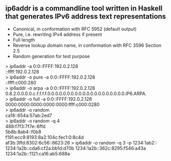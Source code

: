 ## ip6addr is a commandline tool written in Haskell that generates IPv6 address text representations

* Canonical, in conformation with RFC 5952 (default output)
* Pure, i.e. rewriting IPv4 address if present
* Full length
* Reverse lookup domain name, in conformation with RFC 3596 Section 2.5
* Random generation for test purpose  

&gt; ip6addr -a 0:0::FFFF:192.0.2.128  
::ffff:192.0.2.128  
&gt; ip6addr -o pure -a 0:0::FFFF:192.0.2.128  
::ffff:c000:280  
&gt; ip6addr -o arpa -a 0:0::FFFF:192.0.2.128  
0.8.2.0.0.0.0.c.f.f.f.f.0.0.0.0.0.0.0.0.0.0.0.0.0.0.0.0.0.0.0.0.IP6.ARPA.  
&gt; ip6addr -o full -a 0:0::FFFF:192.0.2.128  
0000:0000:0000:0000:0000:ffff:c000:0280  
&gt; ip6addr -o random  
ca18::654a:57ab:2ed7  
&gt; ip6addr -o random -q 4  
488:f7f3:7f7e::6ffd  
5b8b:8ab4::f0b8  
f191:ecc9:8193:8a2:104c:fec1:0:8c4d  
af3b:3ffd:8302:6c56::8623:26
&gt; ip6addr -o random -q 3 -p 1234:1ab2::
1234:1a2b::cda6:cf2a:bb1d:d70b
1234:1a2b::362c:8295:f546:a43a
1234:1a2b::1121:ca16:ab5:688a
